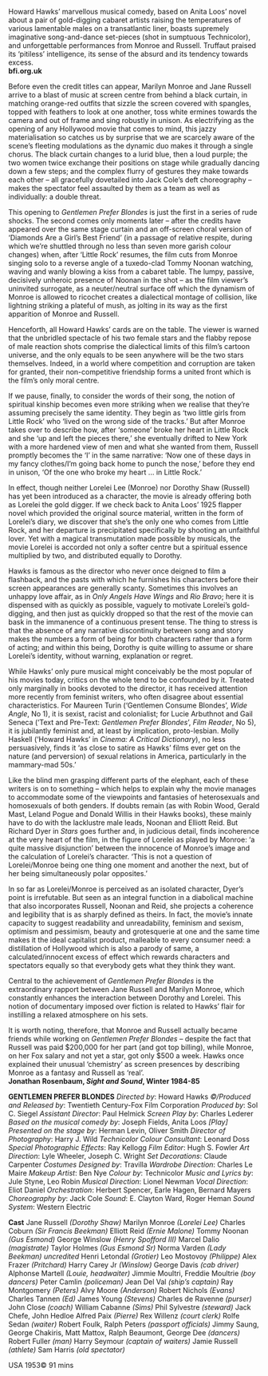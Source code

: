 
Howard Hawks’ marvellous musical comedy, based on Anita Loos’ novel about a pair of gold-digging cabaret artists raising the temperatures of various lamentable males on a transatlantic liner, boasts supremely imaginative song-and-dance set-pieces (shot in sumptuous Technicolor), and unforgettable performances from Monroe and Russell. Truffaut praised its ‘pitiless’ intelligence, its sense of the absurd and its tendency towards excess.<br>
**bfi.org.uk**

Before even the credit titles can appear, Marilyn Monroe and Jane Russell arrive to a blast of music at screen centre from behind a black curtain, in matching orange-red outfits that sizzle the screen covered with spangles, topped with feathers to look at one another, toss white ermines towards the camera and out of frame and sing robustly in unison. As electrifying as the opening of any Hollywood movie that comes to mind, this jazzy materialisation so catches us by surprise that we are scarcely aware of the scene’s fleeting modulations as the dynamic duo makes it through a single chorus. The black curtain changes to a lurid blue, then a loud purple; the two women twice exchange their positions on stage while gradually dancing down a few steps; and the complex flurry of gestures they make towards each other – all gracefully dovetailed into Jack Cole’s deft choreography – makes the spectator feel assaulted by them as a team as well as individually: a double threat.

This opening to _Gentlemen Prefer Blondes_ is just the first in a series of rude shocks. The second comes only moments later – after the credits have appeared over the same stage curtain and an off-screen choral version of ‘Diamonds Are a Girl’s Best Friend’ (in a passage of relative respite, during which we’re shuttled through no less than seven more garish colour changes) when, after ‘Little Rock’ resumes, the film cuts from Monroe singing solo to a reverse angle of a tuxedo-clad Tommy Noonan watching, waving and wanly blowing a kiss from a cabaret table. The lumpy, passive, decisively unheroic presence of Noonan in the shot – as the film viewer’s uninvited surrogate, as a neuter/neutral surface off which the dynamism of Monroe is allowed to ricochet creates a dialectical montage of collision, like lightning striking a plateful of mush, as jolting in its way as the first apparition of Monroe and Russell.

Henceforth, all Howard Hawks’ cards are on the table. The viewer is warned that the unbridled spectacle of his two female stars and the flabby repose of male reaction shots comprise the dialectical limits of this film’s cartoon universe, and the only equals to be seen anywhere will be the two stars themselves. Indeed, in a world where competition and corruption are taken for granted, their non-competitive friendship forms a united front which is the film’s only moral centre.

If we pause, finally, to consider the words of their song, the notion of spiritual kinship becomes even more striking when we realise that they’re assuming precisely the same identity. They begin as ‘two little girls from Little Rock’ who ‘lived on the wrong side of the tracks.’ But after Monroe takes over to describe how, after ‘someone’ broke her heart in Little Rock and she ‘up and left the pieces there,’ she eventually drifted to New York with a more hardened view of men and what she wanted from them, Russell promptly becomes the ‘I’ in the same narrative: ‘Now one of these days in my fancy clothes/I’m going back home to punch the nose,’ before they end in unison, ‘Of the one who broke my heart ... in Little Rock.’

In effect, though neither Lorelei Lee (Monroe) nor Dorothy Shaw (Russell) has yet been introduced as a character, the movie is already offering both as Lorelei the gold digger. If we check back to Anita Loos’ 1925 flapper novel which provided the original source material, written in the form of Lorelei’s diary, we discover that she’s the only one who comes from Little Rock, and her departure is precipitated specifically by shooting an unfaithful lover. Yet with a magical transmutation made possible by musicals, the movie Lorelei is accorded not only a softer centre but a spiritual essence multiplied by two, and distributed equally to Dorothy.

Hawks is famous as the director who never once deigned to film a flashback, and the pasts with which he furnishes his characters before their screen appearances are generally scanty. Sometimes this involves an unhappy love affair, as in _Only Angels Have Wings_ and _Rio Bravo_; here it is dispensed with as quickly as possible, vaguely to motivate Lorelei’s gold-digging, and then just as quickly dropped so that the rest of the movie can bask in the immanence of a continuous present tense. The thing to stress is that the absence of any narrative discontinuity between song and story makes the numbers a form of being for both characters rather than a form of acting; and within this being, Dorothy is quite willing to assume or share Lorelei’s identity, without warning, explanation or regret.

While Hawks’ only pure musical might conceivably be the most popular of his movies today, critics on the whole tend to be confounded by it. Treated only marginally in books devoted to the director, it has received attention more recently from feminist writers, who often disagree about essential characteristics. For Maureen Turin (‘Gentlemen Consume Blondes’, _Wide Angle_, No 1), it is sexist, racist and colonialist; for Lucie Arbuthnot and Gail Seneca (‘Text and Pre-Text: _Gentlemen Prefer Blondes_’, _Film Reader_, No 5), it is jubilantly feminist and, at least by implication, proto-lesbian. Molly Haskell (‘Howard Hawks’ in _Cinema: A Critical Dictionary_), no less persuasively, finds it ‘as close to satire as Hawks’ films ever get on the nature (and perversion) of sexual relations in America, particularly in the mammary-mad 50s.’

Like the blind men grasping different parts of the elephant, each of these writers is on to something – which helps to explain why the movie manages to accommodate some of the viewpoints and fantasies of heterosexuals and homosexuals of both genders. If doubts remain (as with Robin Wood, Gerald Mast, Leland Pogue and Donald Willis in their Hawks books), these mainly have to do with the lacklustre male leads, Noonan and Elliott Reid. But Richard Dyer in _Stars_ goes further and, in judicious detail, finds incoherence at the very heart of the film, in the figure of Lorelei as played by Monroe: ‘a quite massive disjunction’ between the innocence of Monroe’s image and the calculation of Lorelei’s character. ‘This is not a question of Lorelei/Monroe being one thing one moment and another the next, but of her being simultaneously polar opposites.’

In so far as Lorelei/Monroe is perceived as an isolated character, Dyer’s point is irrefutable. But seen as an integral function in a diabolical machine that also incorporates Russell, Noonan and Reid, she projects a coherence and legibility that is as sharply defined as theirs. In fact, the movie’s innate capacity to suggest readability and unreadability, feminism and sexism, optimism and pessimism, beauty and grotesquerie at one and the same time makes it the ideal capitalist product, malleable to every consumer need: a distillation of Hollywood which is also a parody of same, a calculated/innocent excess of effect which rewards characters and spectators equally so that everybody gets what they think they want.

Central to the achievement of _Gentlemen Prefer Blondes_ is the extraordinary rapport between Jane Russell and Marilyn Monroe, which constantly enhances the interaction between Dorothy and Lorelei. This notion of documentary imposed over fiction is related to Hawks’ flair for instilling a relaxed atmosphere on his sets.

It is worth noting, therefore, that Monroe and Russell actually became friends while working on _Gentlemen Prefer Blondes_ – despite the fact that Russell was paid $200,000 for her part (and got top billing), while Monroe, on her Fox salary and not yet a star, got only $500 a week. Hawks once explained their unusual ‘chemistry’ as screen presences by describing Monroe as a fantasy and Russell as ‘real’.<br>
**Jonathan Rosenbaum, _Sight and Sound_, Winter 1984-85**<br>



**GENTLEMEN PREFER BLONDES**
_Directed by_: Howard Hawks
_©/Produced and Released by_: Twentieth Century-Fox Film Corporation
_Produced by_: Sol C. Siegel
_Assistant Director_: Paul Helmick
_Screen Play by_: Charles Lederer
_Based on the musical comedy by_: Joseph Fields, Anita Loos
_[Play] Presented on the stage by_: Herman Levin, Oliver Smith
_Director of Photography_: Harry J. Wild
_Technicolor Colour Consultant_: Leonard Doss
_Special Photographic Effects_: Ray Kellogg
_Film Editor_: Hugh S. Fowler
_Art Direction_: Lyle Wheeler, Joseph C. Wright
_Set Decorations_: Claude Carpenter
_Costumes Designed by_: Travilla
_Wardrobe Direction_: Charles Le Maire
_Makeup Artist_: Ben Nye
_Colour by_: Technicolor
_Music and Lyrics by_: Jule Styne, Leo Robin
_Musical Direction_: Lionel Newman
_Vocal Direction_: Eliot Daniel
_Orchestration_: Herbert Spencer, Earle Hagen, Bernard Mayers
_Choreography by_: Jack Cole
_Sound_: E. Clayton Ward, Roger Heman
_Sound System_: Western Electric

**Cast**
Jane Russell _(Dorothy Shaw)_
Marilyn Monroe _(Lorelei Lee)_
Charles Coburn _(Sir Francis Beekman)_
Elliott Reid _(Ernie Malone)_
Tommy Noonan _(Gus Esmond)_
George Winslow _(Henry Spofford III)_
Marcel Dalio _(magistrate)_
Taylor Holmes _(Gus Esmond Sr)_
Norma Varden _(Lady Beekman)_
_uncredited_
Henri Letondal _(Grotier)_
Leo Mostovoy _(Philippe)_
Alex Frazer _(Pritchard)_
Harry Carey Jr _(Winslow)_
George Davis _(cab driver)_
Alphonse Martell _(Louie, headwaiter)_
Jimmie Moultri, Freddie Moultrie _(boy dancers)_
Peter Camlin _(policeman)_
Jean Del Val _(ship’s captain)_
Ray Montgomery _(Peters)_
Alvy Moore _(Anderson)_
Robert Nichols _(Evans)_
Charles Tannen _(Ed)_
James Young _(Stevens)_
Charles de Ravenne _(purser)_
John Close _(coach)_
William Cabanne _(Sims)_
Phil Sylvestre _(steward)_
Jack Chefe, John Hedloe
Alfred Paix _(Pierre)_
Rex Willenz _(court clerk)_
Rolfe Sedan _(waiter)_
Robert Foulk, Ralph Peters _(passport officials)_
Jimmy Saung, George Chakiris, Matt Mattox, Ralph Beaumont, George Dee _(dancers)_
Robert Fuller _(man)_
Harry Seymour _(captain of waiters)_
Jamie Russell _(athlete)_
Sam Harris _(old spectator)_

USA 1953©
91 mins
<!--stackedit_data:
eyJoaXN0b3J5IjpbLTEwODg3OTY4MzYsNTgyNjQxMjgzXX0=
-->